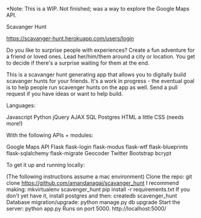 *Note: This is a WIP. Not finished; was a way to explore the Google Maps API.

Scavanger Hunt

https://scavanger-hunt.herokuapp.com/users/login

Do you like to surprise people with experiences?
Create a fun adventure for a friend or loved ones. Lead her/him/them around a city or location.
You get to decide if there's a surprise waiting for them at the end.

This is a scavanger hunt generating app that allows you to digitally build scavanger hunts for your friends.
It's a work in progress - the eventual goal is to help people run scavenger hunts on the app as well.
Send a pull request if you have ideas or want to help build.


Languages:

Javascript
Python
jQuery
AJAX
SQL
Postgres
HTML
a little CSS (needs more!)


With the following APIs + modules:

Google Maps API
Flask
flask-login
flask-modus
flask-wtf
flask-blueprints
flask-sqlalchemy
flask-migrate
Geocoder
Twitter Bootstrap
bcrypt


To get it up and running locally:

(The following instructions assume a mac environment)
Clone the repo: git clone https://github.com/amandanagai/scavanger_hunt
I recommend making: mkvirtualenv scavenger_hunt
pip install -r requirements.txt
If you don't yet have it, install postgres and then: createdb scavenger_hunt
Database migration/upgrade: python manage.py db upgrade
Start the server: python app.py
Runs on port 5000. http://localhost:5000/


